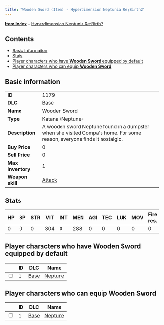 ```yaml
---
title: "Wooden Sword (Item) - Hyperdimension Neptunia Re;Birth2"
---
```


[**Item Index**](/neptunia/rb2/item/index.html) - [Hyperdimension Neptunia Re;Birth2](/neptunia/rb2)

## Contents

- [Basic information](#basic-information)
- [Stats](#stats)
- [Player characters who have **Wooden Sword** equipped by default](#player-characters-who-have-wooden-sword-equipped-by-default)
- [Player characters who can equip **Wooden Sword**](#player-characters-who-can-equip-wooden-sword)

## Basic information

|   |   |
| -- | -- |
| **ID** | 1179 |
| **DLC** | [Base](/neptunia/rb2/dlc/0-base.html) |
| **Name** | Wooden Sword |
| **Type** | Katana (Neptune) |
| **Description** | A wooden sword Neptune found in a dumpster when she visited Compa's home. For some reason, everyone finds it nostalgic. |
| **Buy Price** | 0 |
| **Sell Price** | 0 |
| **Max inventory** | 1 |
| **Weapon skill** | [Attack](/neptunia/rb2/skill/0-801-attack.html) |

## Stats

| HP | SP | STR | VIT | INT | MEN | AGI | TEC | LUK | MOV | Fire res. | Ice res. | Wind res. | Lightning res. |
| -- | -- | --- | --- | --- | --- | --- | --- | --- | --- | --------- | -------- | --------- | -------------- |
| 0 | 0 | 0 | 304 | 0 | 288 | 0 | 0 | 0 | 0 | 0 | 0 | 0 | 0 |

## Player characters who have **Wooden Sword** equipped by default

|    | ID | DLC | Name |
| -- | -- | --- | ---- |
| <input type="checkbox" id="rb2-player-0-1" class="trackbox" /> | 1 | [Base](/neptunia/rb2/dlc/0-base.html) | [Neptune](/neptunia/rb2/player/0-1-neptune.html) |

## Player characters who can equip **Wooden Sword**

|    | ID | DLC | Name |
| -- | -- | --- | ---- |
| <input type="checkbox" id="rb2-player-0-1" class="trackbox" /> | 1 | [Base](/neptunia/rb2/dlc/0-base.html) | [Neptune](/neptunia/rb2/player/0-1-neptune.html) |